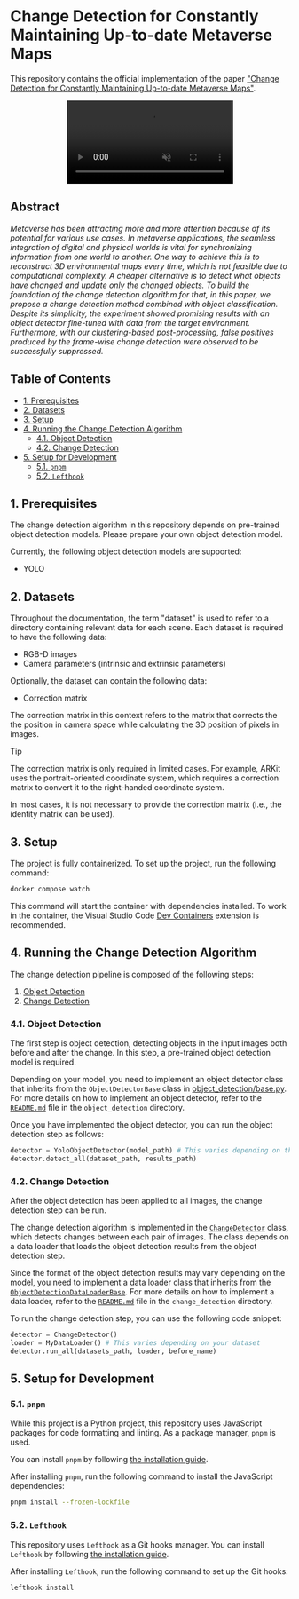 <!-- omit in toc -->
# Change Detection for Constantly Maintaining Up-to-date Metaverse Maps

This repository contains the official implementation of the paper
["Change Detection for Constantly Maintaining Up-to-date Metaverse Maps"](
    https://ieeexplore.ieee.org/document/10536152).


<div align="center">
    <!-- markdownlint-disable MD013 -->
    <!-- cSpell: ignore autoplay -->
    <video controls loop autoplay muted src="https://github.com/user-attachments/assets/a9d0f188-b197-4ca5-a297-56215e1efc93"></video>
    <!-- markdownlint-enable MD013 -->
</div>


<!-- omit in toc -->
## Abstract

*Metaverse has been attracting more and more attention because of its potential
for various use cases. In metaverse applications, the seamless integration of
digital and physical worlds is vital for synchronizing information from one
world to another. One way to achieve this is to reconstruct 3D environmental
maps every time, which is not feasible due to computational complexity.
A cheaper alternative is to detect what objects have changed and update only
the changed objects. To build the foundation of the change detection algorithm
for that, in this paper, we propose a change detection method combined with
object classification. Despite its simplicity, the experiment showed promising
results with an object detector fine-tuned with data from the target
environment. Furthermore, with our clustering-based post-processing, false
positives produced by the frame-wise change detection were observed to be
successfully suppressed.*

<!-- omit in toc -->
## Table of Contents

<!-- markdownlint-disable line-length -->
- [1. Prerequisites](#1-prerequisites)
- [2. Datasets](#2-datasets)
- [3. Setup](#3-setup)
- [4. Running the Change Detection Algorithm](#4-running-the-change-detection-algorithm)
  - [4.1. Object Detection](#41-object-detection)
  - [4.2. Change Detection](#42-change-detection)
- [5. Setup for Development](#5-setup-for-development)
  - [5.1. `pnpm`](#51-pnpm)
  - [5.2. `Lefthook`](#52-lefthook)
<!-- markdownlint-enable line-length -->

## 1. Prerequisites

The change detection algorithm in this repository depends on pre-trained object
detection models. Please prepare your own object detection model.

Currently, the following object detection models are supported:

- YOLO


## 2. Datasets

Throughout the documentation, the term "dataset" is used to refer to a directory
containing relevant data for each scene. Each dataset is required to have the
following data:

- RGB-D images
- Camera parameters (intrinsic and extrinsic parameters)

Optionally, the dataset can contain the following data:

- Correction matrix

The correction matrix in this context refers to the matrix that corrects the
the position in camera space while calculating the 3D position of pixels in
images.

> [!TIP]
> The correction matrix is only required in limited cases. For example,
> ARKit uses the portrait-oriented coordinate system, which requires a
> correction matrix to convert it to the right-handed coordinate system.

In most cases, it is not necessary to provide the correction matrix
(i.e., the identity matrix can be used).


## 3. Setup

The project is fully containerized. To set up the project, run the following
command:

```bash
docker compose watch
```

<!-- markdownlint-disable line-length -->
This command will start the container with dependencies installed. To work in
the container, the Visual Studio Code
[Dev Containers](https://marketplace.visualstudio.com/items?itemName=ms-vscode-remote.remote-containers)
extension is recommended.
<!-- markdownlint-enable line-length -->

## 4. Running the Change Detection Algorithm

The change detection pipeline is composed of the following steps:

1. [Object Detection](#41-object-detection)
2. [Change Detection](#42-change-detection)


### 4.1. Object Detection

The first step is object detection, detecting objects in the input images both
before and after the change. In this step, a pre-trained object detection model
is required.

Depending on your model, you need to implement an object detector class that
inherits from the `ObjectDetectorBase` class in
[object_detection/base.py](./src/mcd/object_detection/base.py). For more details
on how to implement an object detector, refer to the
[`README.md`](./src/mcd/object_detection/README.md) file in the
`object_detection` directory.

Once you have implemented the object detector, you can run the object detection
step as follows:

```python
detector = YoloObjectDetector(model_path) # This varies depending on the model
detector.detect_all(dataset_path, results_path)
```


### 4.2. Change Detection

After the object detection has been applied to all images, the change detection
step can be run.

The change detection algorithm is implemented in the
[`ChangeDetector`](./src/mcd/change_detection/detector.py) class, which detects
changes between each pair of images. The class depends on a data loader that
loads the object detection results from the object detection step.

Since the format of the object detection results may vary depending on the
model, you need to implement a data loader class that inherits from the
[`ObjectDetectionDataLoaderBase`](./src/mcd/loader/base.py). For more details on
how to implement a data loader, refer to the
[`README.md`](./src/mcd/change_detection/README.md) file in the
`change_detection` directory.

To run the change detection step, you can use the following code snippet:

```python
detector = ChangeDetector()
loader = MyDataLoader() # This varies depending on your dataset
detector.run_all(datasets_path, loader, before_name)
```


## 5. Setup for Development


### 5.1. `pnpm`

While this project is a Python project, this repository uses JavaScript packages
for code formatting and linting. As a package manager, `pnpm` is used.

You can install `pnpm` by following
[the installation guide](https://pnpm.io/installation).

After installing `pnpm`, run the following command to install the JavaScript
dependencies:

```bash
pnpm install --frozen-lockfile
```


### 5.2. `Lefthook`

This repository uses `Lefthook` as a Git hooks manager. You can install
`Lefthook` by following
[the installation guide](https://lefthook.dev/installation/).

After installing `Lefthook`, run the following command to set up the Git hooks:

```bash
lefthook install
```
